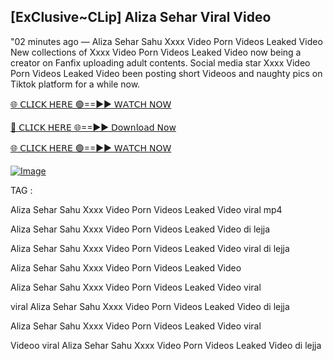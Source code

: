## [ExClusive~CLip] Aliza Sehar Viral Video


"02 minutes ago —  Aliza Sehar Sahu Xxxx Video Porn Videos Leaked Video New collections of   Xxxx Video Porn Videos Leaked Video now being a creator on Fanfix uploading adult contents. Social media star   Xxxx Video Porn Videos Leaked Video been posting short Videoos and naughty pics on Tiktok platform for a while now.


[🌐 𝖢𝖫𝖨𝖢𝖪 𝖧𝖤𝖱𝖤 🟢==►► 𝖶𝖠𝖳𝖢𝖧 𝖭𝖮𝖶](https://3-tanei-pinik.blogspot.com/2025/02/viral-video.html)

[🔴 𝖢𝖫𝖨𝖢𝖪 𝖧𝖤𝖱𝖤 🌐==►► 𝖣𝗈𝗐𝗇𝗅𝗈𝖺𝖽 𝖭𝗈𝗐](https://3-tanei-pinik.blogspot.com/2025/02/viral-video.html)

[🌐 𝖢𝖫𝖨𝖢𝖪 𝖧𝖤𝖱𝖤 🟢==►► 𝖶𝖠𝖳𝖢𝖧 𝖭𝖮𝖶](https://3-tanei-pinik.blogspot.com/2025/02/viral-video.html)

[![Image](https://github.com/user-attachments/assets/ff3b7bd4-415c-4ca3-a6c8-b1f096193c29)](https://3-tanei-pinik.blogspot.com/2025/02/viral-video.html)


TAG :

Aliza Sehar Sahu Xxxx Video Porn Videos Leaked Video viral mp4

Aliza Sehar Sahu Xxxx Video Porn Videos Leaked Video di lejja

Aliza Sehar Sahu Xxxx Video Porn Videos Leaked Video viral di lejja

Aliza Sehar Sahu Xxxx Video Porn Videos Leaked Video

Aliza Sehar Sahu Xxxx Video Porn Videos Leaked Video viral

viral Aliza Sehar Sahu Xxxx Video Porn Videos Leaked Video di lejja

Aliza Sehar Sahu Xxxx Video Porn Videos Leaked Video viral

Videoo viral Aliza Sehar Sahu Xxxx Video Porn Videos Leaked Video di lejja
